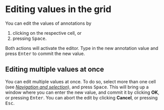 # Editing values in the grid

You can edit the values of annotations by

1. clicking on the respective cell, or
2. pressing <kbd>Space</kbd>.

Both actions will activate the editor. Type in the new annotation value and press <kbd>Enter</kbd> to commit the new value.

## Editing multiple values at once

You can edit multiple values at once. To do so, select more than one cell (see [*Navigation and selection*](index.html#navigation-and-selection)), and press <kbd>Space</kbd>. This will bring up a window where you can enter the new value, and commit it by clicking **OK**, or pressing <kbd>Enter</kbd>. You can abort the edit by clicking **Cancel**, or pressing <kbd>Esc</kbd>. 

